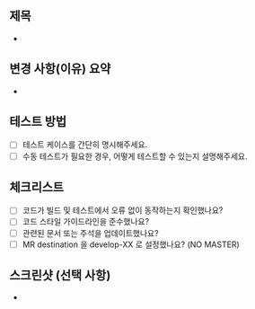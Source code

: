 ## 제목

- 

## 변경 사항(이유) 요약

- 


## 테스트 방법
- [ ]  테스트 케이스를 간단히 명시해주세요.
- [ ]  수동 테스트가 필요한 경우, 어떻게 테스트할 수 있는지 설명해주세요.

## 체크리스트

- [ ]  코드가 빌드 및 테스트에서 오류 없이 동작하는지 확인했나요?
- [ ]  코드 스타일 가이드라인을 준수했나요?
- [ ]  관련된 문서 또는 주석을 업데이트했나요?
- [ ]  MR destination 을 develop-XX 로 설정했나요? (NO MASTER)

## 스크린샷 (선택 사항)

- 
